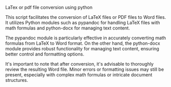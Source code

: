 LaTex or pdf file conversion using python

This script facilitates the conversion of LaTeX files or PDF files to Word files. It utilizes Python modules such as pypandoc for handling LaTeX files with math formulas and python-docx for managing text content.

The pypandoc module is particularly effective in accurately converting math formulas from LaTeX to Word format. On the other hand, the python-docx module provides robust functionality for managing text content, ensuring better control and formatting options.

It's important to note that after conversion, it's advisable to thoroughly review the resulting Word file. Minor errors or formatting issues may still be present, especially with complex math formulas or intricate document structures.

